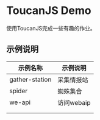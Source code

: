 # ToucanJS Demo

使用ToucanJS完成一些有趣的作业。

## 示例说明

| 示例名称       | 示例说明     |
| -------------- | ------------ |
| gather-station | 采集情报站   |
| spider | 蜘蛛集合 |
| we-api    | 访问webaip |
|                |              |
|                |              |

